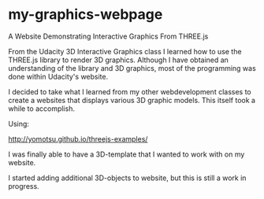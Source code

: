 my-graphics-webpage
===================

A Website Demonstrating Interactive Graphics From THREE.js

From the Udacity 3D Interactive Graphics class I learned how to use the THREE.js library to 
render 3D graphics. Although I have obtained an understanding of the library and 3D graphics,
most of the programming was done within Udacity's website.

I decided to take what I learned from my other webdevelopment classes 
to create a websites that displays various 3D graphic models. This itself
took a while to accomplish. 

Using:

http://yomotsu.github.io/threejs-examples/

I was finally able to have a 3D-template that I wanted to work with on my website. 

I started adding additional 3D-objects to website, but this is still a work in progress.

